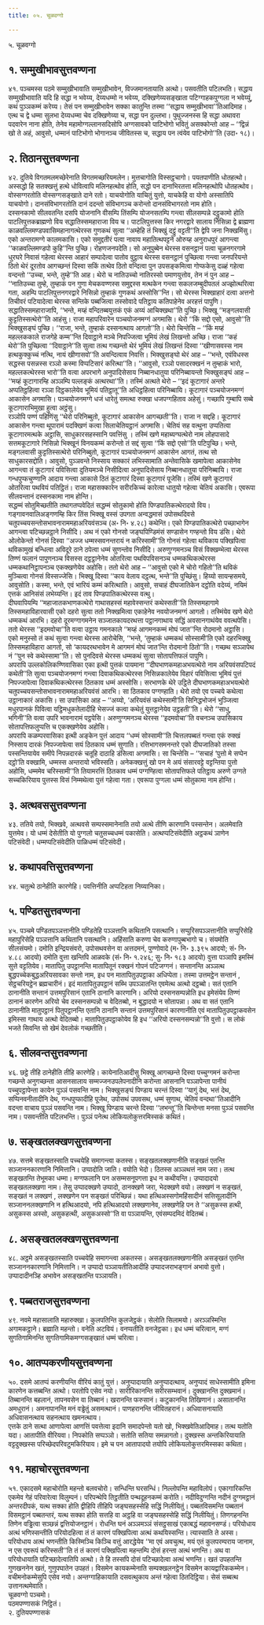 ```yaml
---
title: ०५. चूळवग्गो

---
```

५. चूळवग्गो  


## १. सम्मुखीभावसुत्तवण्णना

४१. पञ्चमस्स पठमे सम्मुखीभावाति सम्मुखीभावेन, विज्जमानतायाति अत्थो। पसवतीति पटिलभति। सद्धाय सम्मुखीभावाति यदि हि सद्धा न भवेय्य, देय्यधम्मो न भवेय्य, दक्खिणेय्यसङ्खाता पटिग्गाहकपुग्गला न भवेय्युं, कथं पुञ्ञकम्मं करेय्य। तेसं पन सम्मुखीभावेन सक्का कातुन्ति तस्मा ‘‘सद्धाय सम्मुखीभावा’’तिआदिमाह। एत्थ च द्वे धम्मा सुलभा देय्यधम्मा चेव दक्खिणेय्या च, सद्धा पन दुल्लभा। पुथुज्जनस्स हि सद्धा अथावरा पदवारेन नाना होति, तेनेव महामोग्गल्लानसदिसोपि अग्गसावको पाटिभोगो भवितुं असक्कोन्तो आह – ‘‘द्विन्नं खो ते अहं, आवुसो, धम्मानं पाटिभोगो भोगानञ्च जीवितस्स च, सद्धाय पन त्वंयेव पाटिभोगो’’ति (उदा॰ १८)।  


## २. तिठानसुत्तवण्णना

४२. दुतिये विगतमलमच्छेरेनाति विगतमच्छरियमलेन। मुत्तचागोति विस्सट्ठचागो। पयतपाणीति धोतहत्थो। अस्सद्धो हि सतक्खत्तुं हत्थे धोवित्वापि मलिनहत्थोव होति, सद्धो पन दानाभिरतत्ता मलिनहत्थोपि धोतहत्थोव। वोस्सग्गरतोति वोस्सग्गसङ्खाते दाने रतो। याचयोगोति याचितुं युत्तो, याचकेहि वा योगो अस्सातिपि याचयोगो। दानसंविभागरतोति दानं ददन्तो संविभागञ्च करोन्तो दानसंविभागरतो नाम होति।  
दस्सनकामो सीलवतन्ति दसपि योजनानि वीसम्पि तिंसम्पि योजनसतम्पि गन्त्वा सीलसम्पन्ने दट्ठुकामो होति पाटलिपुत्तकब्राह्मणो विय सद्धातिस्समहाराजा विय च। पाटलिपुत्तस्स किर नगरद्वारे सालाय निसिन्ना द्वे ब्राह्मणा काळवल्लिमण्डपवासिमहानागत्थेरस्स गुणकथं सुत्वा ‘‘अम्हेहि तं भिक्खुं दट्ठुं वट्टती’’ति द्वेपि जना निक्खमिंसु। एको अन्तरामग्गे कालमकासि। एको समुद्दतीरं पत्वा नावाय महातित्थपट्टने ओरुय्ह अनुराधपुरं आगन्त्वा ‘‘काळवल्लिमण्डपो कुहि’’न्ति पुच्छि। रोहणजनपदेति। सो अनुपुब्बेन थेरस्स वसनट्ठानं पत्वा चूळनगरगामे धुरघरे निवासं गहेत्वा थेरस्स आहारं सम्पादेत्वा पातोव वुट्ठाय थेरस्स वसनट्ठानं पुच्छित्वा गन्त्वा जनपरियन्ते ठितो थेरं दूरतोव आगच्छन्तं दिस्वा सकिं तत्थेव ठितो वन्दित्वा पुन उपसङ्कमित्वा गोप्फकेसु दळ्हं गहेत्वा वन्दन्तो ‘‘उच्चा, भन्ते, तुम्हे’’ति आह। थेरो च नातिउच्चो नातिरस्सो पमाणयुत्तोव, तेन नं पुन आह – ‘‘नातिउच्चा तुम्हे, तुम्हाकं पन गुणा मेचकवण्णस्स समुद्दस्स मत्थकेन गन्त्वा सकलजम्बुदीपतलं अज्झोत्थरित्वा गता, अहम्पि पाटलिपुत्तनगरद्वारे निसिन्नो तुम्हाकं गुणकथं अस्सोसि’’न्ति। सो थेरस्स भिक्खाहारं दत्वा अत्तनो तिचीवरं पटियादेत्वा थेरस्स सन्तिके पब्बजित्वा तस्सोवादे पतिट्ठाय कतिपाहेनेव अरहत्तं पापुणि।  
सद्धातिस्समहाराजापि, ‘‘भन्ते, मय्हं वन्दितब्बयुत्तकं एकं अय्यं आचिक्खथा’’ति पुच्छि। भिक्खू ‘‘मङ्गलवासी कुट्टतिस्सत्थेरो’’ति आहंसु। राजा महापरिवारेन पञ्चयोजनमग्गं अगमासि। थेरो ‘‘किं सद्दो एसो, आवुसो’’ति भिक्खुसङ्घं पुच्छि। ‘‘राजा, भन्ते, तुम्हाकं दस्सनत्थाय आगतो’’ति। थेरो चिन्तेसि – ‘‘किं मय्हं महल्लककाले राजगेहे कम्म’’न्ति दिवाट्ठाने मञ्चे निपज्जित्वा भूमियं लेखं लिखन्तो अच्छि। राजा ‘‘कहं थेरो’’ति पुच्छित्वा ‘‘दिवाट्ठाने’’ति सुत्वा तत्थ गच्छन्तो थेरं भूमियं लेखं लिखन्तं दिस्वा ‘‘खीणासवस्स नाम हत्थकुक्कुच्चं नत्थि, नायं खीणासवो’’ति अवन्दित्वाव निवत्ति। भिक्खुसङ्घो थेरं आह – ‘‘भन्ते, एवंविधस्स सद्धस्स पसन्नस्स रञ्ञो कस्मा विप्पटिसारं करित्था’’ति। ‘‘आवुसो, रञ्ञो पसादरक्खनं न तुम्हाकं भारो, महल्लकत्थेरस्स भारो’’ति वत्वा अपरभागे अनुपादिसेसाय निब्बानधातुया परिनिब्बायन्तो भिक्खुसङ्घं आह – ‘‘मय्हं कूटागारम्हि अञ्ञम्पि पल्लङ्कं अत्थरथा’’ति। तस्मिं अत्थते थेरो – ‘‘इदं कूटागारं अन्तरे अप्पतिट्ठहित्वा रञ्ञा दिट्ठकालेयेव भूमियं पतिट्ठातू’’ति अधिट्ठहित्वा परिनिब्बायि। कूटागारं पञ्चयोजनमग्गं आकासेन अगमासि। पञ्चयोजनमग्गे धजं धारेतुं समत्था रुक्खा धजपग्गहिताव अहेसुं। गच्छापि गुम्बापि सब्बे कूटागाराभिमुखा हुत्वा अट्ठंसु।  
रञ्ञोपि पण्णं पहिणिंसु ‘‘थेरो परिनिब्बुतो, कूटागारं आकासेन आगच्छती’’ति। राजा न सद्दहि। कूटागारं आकासेन गन्त्वा थूपारामं पदक्खिणं कत्वा सिलाचेतियट्ठानं अगमासि। चेतियं सह वत्थुना उप्पतित्वा कूटागारमत्थके अट्ठासि, साधुकारसहस्सानि पवत्तिंसु । तस्मिं खणे महाब्यग्घत्थेरो नाम लोहपासादे सत्तमकूटागारे निसिन्नो भिक्खूनं विनयकम्मं करोन्तो तं सद्दं सुत्वा ‘‘किं सद्दो एसो’’ति पटिपुच्छि। भन्ते, मङ्गलवासी कुट्टतिस्सत्थेरो परिनिब्बुतो, कूटागारं पञ्चयोजनमग्गं आकासेन आगतं, तत्थ सो साधुकारसद्दोति। आवुसो, पुञ्ञवन्ते निस्साय सक्कारं लभिस्सामाति अन्तेवासिके खमापेत्वा आकासेनेव आगन्त्वा तं कूटागारं पविसित्वा दुतियमञ्चे निसीदित्वा अनुपादिसेसाय निब्बानधातुया परिनिब्बायि। राजा गन्धपुप्फचुण्णानि आदाय गन्त्वा आकासे ठितं कूटागारं दिस्वा कूटागारं पूजेसि। तस्मिं खणे कूटागारं ओतरित्वा पथवियं पतिट्ठितं। राजा महासक्कारेन सरीरकिच्चं कारेत्वा धातुयो गहेत्वा चेतियं अकासि। एवरूपा सीलवन्तानं दस्सनकामा नाम होन्ति।  
सद्धम्मं सोतुमिच्छतीति तथागतप्पवेदितं सद्धम्मं सोतुकामो होति पिण्डपातिकत्थेरादयो विय। गङ्गावनवालिअङ्गणम्हि किर तिंस भिक्खू वस्सं उपगता अन्वद्धमासं उपोसथदिवसे चतुपच्चयसन्तोसभावनाराममहाअरियवंसञ्च (अ॰ नि॰ ४.२८) कथेन्ति। एको पिण्डपातिकत्थेरो पच्छाभागेन आगन्त्वा पटिच्छन्नट्ठाने निसीदि। अथ नं एको गोनसो जङ्घपिण्डिमंसं सण्डासेन गण्हन्तो विय डंसि। थेरो ओलोकेन्तो गोनसं दिस्वा ‘‘अज्ज धम्मस्सवनन्तरायं न करिस्सामी’’ति गोनसं गहेत्वा थविकाय पक्खिपित्वा थविकामुखं बन्धित्वा अविदूरे ठाने ठपेत्वा धम्मं सुणन्तोव निसीदि। अरुणुग्गमनञ्च विसं विक्खम्भेत्वा थेरस्स तिण्णं फलानं पापुणनञ्च विसस्स दट्ठट्ठानेनेव ओतरित्वा पथविपविसनञ्च धम्मकथिकत्थेरस्स धम्मकथानिट्ठापनञ्च एकक्खणेयेव अहोसि। ततो थेरो आह – ‘‘आवुसो एको मे चोरो गहितो’’ति थविकं मुञ्चित्वा गोनसं विस्सज्जेसि। भिक्खू दिस्वा ‘‘काय वेलाय दट्ठत्थ, भन्ते’’ति पुच्छिंसु। हिय्यो सायन्हसमये, आवुसोति। कस्मा, भन्ते, एवं भारियं कम्मं करित्थाति। आवुसो, सचाहं दीघजातिकेन दट्ठोति वदेय्यं, नयिमं एत्तकं आनिसंसं लभेय्यन्ति। इदं ताव पिण्डपातिकत्थेरस्स वत्थु।  
दीघवापियम्पि ‘‘महाजातकभाणकत्थेरो गाथासहस्सं महावेस्सन्तरं कथेस्सती’’ति तिस्समहागामे तिस्समहाविहारवासी एको दहरो सुत्वा ततो निक्खमित्वा एकाहेनेव नवयोजनमग्गं आगतो। तस्मिंयेव खणे थेरो धम्मकथं आरभि। दहरो दूरमग्गागमनेन सञ्जातकायदरथत्ता पट्ठानगाथाय सद्धिं अवसानगाथंयेव ववत्थपेसि। ततो थेरस्स ‘‘इदमवोचा’’ति वत्वा उट्ठाय गमनकाले ‘‘मय्हं आगमनकम्मं मोघं जात’’न्ति रोदमानो अट्ठासि। एको मनुस्सो तं कथं सुत्वा गन्त्वा थेरस्स आरोचेसि, ‘‘भन्ते, ‘तुम्हाकं धम्मकथं सोस्सामी’ति एको दहरभिक्खु तिस्समहाविहारा आगतो, सो ‘कायदरथभावेन मे आगमनं मोघं जात’न्ति रोदमानो ठितो’’ति। गच्छथ सञ्ञापेथ नं ‘‘पुन स्वे कथेस्सामा’’ति। सो पुनदिवसे थेरस्स धम्मकथं सुत्वा सोतापत्तिफलं पापुणि।  
अपरापि उल्लकोलिकण्णिवासिका एका इत्थी पुत्तकं पायमाना ‘‘दीघभाणकमहाअभयत्थेरो नाम अरियवंसपटिपदं कथेती’’ति सुत्वा पञ्चयोजनमग्गं गन्त्वा दिवाकथिकत्थेरस्स निसिन्नकालेयेव विहारं पविसित्वा भूमियं पुत्तं निपज्जापेत्वा दिवाकथिकत्थेरस्स ठितकाव धम्मं अस्सोसि। सरभाणके थेरे उट्ठिते दीघभाणकमहाअभयत्थेरो चतुपच्चयसन्तोसभावनाराममहाअरियवंसं आरभि। सा ठितकाव पग्गण्हाति। थेरो तयो एव पच्चये कथेत्वा उट्ठानाकारं अकासि। सा उपासिका आह – ‘‘अय्यो, ‘अरियवंसं कथेस्सामी’ति सिनिद्धभोजनं भुञ्जित्वा मधुरपानकं पिवित्वा यट्ठिमधुकतेलादीहि भेसज्जं कत्वा कथेतुं युत्तट्ठानेयेव उट्ठहती’’ति। थेरो ‘‘साधु, भगिनी’’ति वत्वा उपरि भावनारामं पट्ठपेसि। अरुणुग्गमनञ्च थेरस्स ‘‘इदमवोचा’’ति वचनञ्च उपासिकाय सोतापत्तिफलुप्पत्ति च एकक्खणेयेव अहोसि।  
अपरापि कळम्परवासिका इत्थी अङ्केन पुत्तं आदाय ‘‘धम्मं सोस्सामी’’ति चित्तलपब्बतं गन्त्वा एकं रुक्खं निस्साय दारकं निपज्जापेत्वा सयं ठितकाव धम्मं सुणाति। रत्तिभागसमनन्तरे एको दीघजातिको तस्सा पस्सन्तियायेव समीपे निपन्नदारकं चतूहि दाठाहि डंसित्वा अगमासि। सा चिन्तेसि – ‘‘सचाहं ‘पुत्तो मे सप्पेन दट्ठो’ति वक्खामि, धम्मस्स अन्तरायो भविस्सति। अनेकक्खत्तुं खो पन मे अयं संसारवट्टे वट्टन्तिया पुत्तो अहोसि, धम्ममेव चरिस्सामी’’ति तियामरत्तिं ठितकाव धम्मं पग्गण्हित्वा सोतापत्तिफले पतिट्ठाय अरुणे उग्गते सच्चकिरियाय पुत्तस्स विसं निम्मथेत्वा पुत्तं गहेत्वा गता। एवरूपा पुग्गला धम्मं सोतुकामा नाम होन्ति।  


## ३. अत्थवससुत्तवण्णना

४३. ततिये तयो, भिक्खवे, अत्थवसे सम्पस्समानेनाति तयो अत्थे तीणि कारणानि पस्सन्तेन। अलमेवाति युत्तमेव। यो धम्मं देसेतीति यो पुग्गलो चतुसच्चधम्मं पकासेति। अत्थप्पटिसंवेदीति अट्ठकथं ञाणेन पटिसंवेदी। धम्मप्पटिसंवेदीति पाळिधम्मं पटिसंवेदी।  


## ४. कथापवत्तिसुत्तवण्णना

४४. चतुत्थे ठानेहीति कारणेहि। पवत्तिनीति अप्पटिहता निय्यानिका।  


## ५. पण्डितसुत्तवण्णना

४५. पञ्चमे पण्डितपञ्ञत्तानीति पण्डितेहि पञ्ञत्तानि कथितानि पसत्थानि। सप्पुरिसपञ्ञत्तानीति सप्पुरिसेहि महापुरिसेहि पञ्ञत्तानि कथितानि पसत्थानि। अहिंसाति करुणा चेव करुणापुब्बभागो च। संयमोति सीलसंयमो। दमोति इन्द्रियसंवरो, उपोसथवसेन वा अत्तदमनं, पुण्णोवादे (म॰ नि॰ ३.३९५ आदयो; सं॰ नि॰ ४.८८ आदयो) दमोति वुत्ता खन्तिपि आळवके (सं॰ नि॰ १.२४६; सु॰ नि॰ १८३ आदयो) वुत्ता पञ्ञापि इमस्मिं सुत्ते वट्टतियेव। मातापितु उपट्ठानन्ति मातापितूनं रक्खनं गोपनं पटिजग्गनं। सन्तानन्ति अञ्ञत्थ बुद्धपच्चेकबुद्धअरियसावका सन्तो नाम, इध पन मातापितुउपट्ठाका अधिप्पेता। तस्मा उत्तमट्ठेन सन्तानं , सेट्ठचरियट्ठेन ब्रह्मचारीनं। इदं मातापितुउपट्ठानं सब्भि उपञ्ञातन्ति एवमेत्थ अत्थो दट्ठब्बो। सतं एतानि ठानानीति सन्तानं उत्तमपुरिसानं एतानि ठानानि कारणानि। अरियो दस्सनसम्पन्नोति इध इमेसंयेव तिण्णं ठानानं कारणेन अरियो चेव दस्सनसम्पन्नो च वेदितब्बो, न बुद्धादयो न सोतापन्ना। अथ वा सतं एतानि ठानानीति मातुपट्ठानं पितुपट्ठानन्ति एतानि ठानानि सन्तानं उत्तमपुरिसानं कारणानीति एवं मातापितुउपट्ठाकवसेन इमिस्सा गाथाय अत्थो वेदितब्बो। मातापितुउपट्ठाकोयेव हि इध ‘‘अरियो दस्सनसम्पन्नो’’ति वुत्तो। स लोकं भजते सिवन्ति सो खेमं देवलोकं गच्छतीति।  


## ६. सीलवन्तसुत्तवण्णना

४६. छट्ठे तीहि ठानेहीति तीहि कारणेहि। कायेनातिआदीसु भिक्खू आगच्छन्ते दिस्वा पच्चुग्गमनं करोन्ता गच्छन्ते अनुगच्छन्ता आसनसालाय सम्मज्जनउपलेपनादीनि करोन्ता आसनानि पञ्ञापेन्ता पानीयं पच्चुपट्ठापेन्ता कायेन पुञ्ञं पसवन्ति नाम। भिक्खुसङ्घं पिण्डाय चरन्तं दिस्वा ‘‘यागुं देथ, भत्तं देथ, सप्पिनवनीतादीनि देथ, गन्धपुप्फादीहि पूजेथ, उपोसथं उपवसथ, धम्मं सुणाथ, चेतियं वन्दथा’’तिआदीनि वदन्ता वाचाय पुञ्ञं पसवन्ति नाम। भिक्खू पिण्डाय चरन्ते दिस्वा ‘‘लभन्तू’’ति चिन्तेन्ता मनसा पुञ्ञं पसवन्ति नाम। पसवन्तीति पटिलभन्ति। पुञ्ञं पनेत्थ लोकियलोकुत्तरमिस्सकं कथितं।  


## ७. सङ्खतलक्खणसुत्तवण्णना

४७. सत्तमे सङ्खतस्साति पच्चयेहि समागन्त्वा कतस्स। सङ्खतलक्खणानीति सङ्खतं एतन्ति सञ्जाननकारणानि निमित्तानि। उप्पादोति जाति। वयोति भेदो। ठितस्स अञ्ञथत्तं नाम जरा। तत्थ सङ्खतन्ति तेभूमका धम्मा। मग्गफलानि पन असम्मसनूपगत्ता इध न कथीयन्ति। उप्पादादयो सङ्खतलक्खणा नाम। तेसु उप्पादक्खणे उप्पादो, ठानक्खणे जरा, भेदक्खणे वयो। लक्खणं न सङ्खतं, सङ्खतं न लक्खणं , लक्खणेन पन सङ्खतं परिच्छिन्नं। यथा हत्थिअस्सगोमहिंसादीनं सत्तिसूलादीनि सञ्जाननलक्खणानि न हत्थिआदयो, नपि हत्थिआदयो लक्खणानेव, लक्खणेहि पन ते ‘‘असुकस्स हत्थी, असुकस्स अस्सो, असुकहत्थी, असुकअस्सो’’ति वा पञ्ञायन्ति, एवंसम्पदमिदं वेदितब्बं।  


## ८. असङ्खतलक्खणसुत्तवण्णना

४८. अट्ठमे असङ्खतस्साति पच्चयेहि समागन्त्वा अकतस्स। असङ्खतलक्खणानीति असङ्खतं एतन्ति सञ्जाननकारणानि निमित्तानि। न उप्पादो पञ्ञायतीतिआदीहि उप्पादजराभङ्गानं अभावो वुत्तो। उप्पादादीनञ्हि अभावेन असङ्खतन्ति पञ्ञायति।  


## ९. पब्बतराजसुत्तवण्णना

४९. नवमे महासालाति महारुक्खा। कुलपतिन्ति कुलजेट्ठकं। सेलोति सिलामयो। अरञ्ञस्मिन्ति अगामकट्ठाने। ब्रह्माति महन्तो। वनेति अटवियं। वनप्पतीति वनजेट्ठका। इध धम्मं चरित्वान, मग्गं सुगतिगामिनन्ति सुगतिगामिकमग्गसङ्खातं धम्मं चरित्वा।  


## १०. आतप्पकरणीयसुत्तवण्णना

५०. दसमे आतप्पं करणीयन्ति वीरियं कातुं युत्तं। अनुप्पादायाति अनुप्पादत्थाय, अनुप्पादं साधेस्सामीति इमिना कारणेन कत्तब्बन्ति अत्थो। परतोपि एसेव नयो। सारीरिकानन्ति सरीरसम्भवानं। दुक्खानन्ति दुक्खमानं। तिब्बानन्ति बहलानं, तापनवसेन वा तिब्बानं। खरानन्ति फरुसानं। कटुकानन्ति तिखिणानं। असातानन्ति अमधुरानं। अमनापानन्ति मनं वड्ढेतुं असमत्थानं। पाणहरानन्ति जीवितहरानं। अधिवासनायाति अधिवासनत्थाय सहनत्थाय खमनत्थाय।  
एत्तके ठाने सत्था आणापेत्वा आणत्तिं पवत्तेत्वा इदानि समादपेन्तो यतो खो, भिक्खवेतिआदिमाह। तत्थ यतोति यदा। आतापीति वीरियवा। निपकोति सप्पञ्ञो। सतोति सतिया समन्नागतो। दुक्खस्स अन्तकिरियायाति वट्टदुक्खस्स परिच्छेदपरिवटुमकिरियाय। इमे च पन आतापादयो तयोपि लोकियलोकुत्तरमिस्सका कथिता।  


## ११. महाचोरसुत्तवण्णना

५१. एकादसमे महाचोरोति महन्तो बलवचोरो। सन्धिन्ति घरसन्धिं। निल्लोपन्ति महाविलोपं। एकागारिकन्ति एकमेव गेहं परिवारेत्वा विलुम्पनं। परिपन्थेपि तिट्ठतीति पन्थदूहनकम्मं करोति। नदीविदुग्गन्ति नदीनं दुग्गमट्ठानं अन्तरदीपकं, यत्थ सक्का होति द्वीहिपि तीहिपि जङ्घसहस्सेहि सद्धिं निलीयितुं। पब्बतविसमन्ति पब्बतानं विसमट्ठानं पब्बतन्तरं, यत्थ सक्का होति सत्तहि वा अट्ठहि वा जङ्घसहस्सेहि सद्धिं निलीयितुं। तिणगहनन्ति तिणेन वड्ढित्वा सञ्छन्नं द्वत्तियोजनट्ठानं। रोधन्ति घनं अञ्ञमञ्ञं संसट्ठसाखं एकाबद्धं महावनसण्डं। परियोधाय अत्थं भणिस्सन्तीति परियोदहित्वा तं तं कारणं पक्खिपित्वा अत्थं कथयिस्सन्ति। त्यास्साति ते अस्स। परियोधाय अत्थं भणन्तीति किस्मिञ्चि किञ्चि वत्तुं आरद्धेयेव ‘‘मा एवं अवचुत्थ, मयं एतं कुलपरम्पराय जानाम, न एस एवरूपं करिस्सती’’ति तं तं कारणं पक्खिपित्वा महन्तम्पि दोसं हरन्ता अत्थं भणन्ति। अथ वा परियोधायाति पटिच्छादेत्वातिपि अत्थो। ते हि तस्सपि दोसं पटिच्छादेत्वा अत्थं भणन्ति। खतं उपहतन्ति गुणखननेन खतं, गुणुपघातेन उपहतं। विसमेन कायकम्मेनाति सम्पक्खलनट्ठेन विसमेन कायद्वारिककम्मेन। वचीमनोकम्मेसुपि एसेव नयो। अन्तग्गाहिकायाति दसवत्थुकाय अन्तं गहेत्वा ठितदिट्ठिया। सेसं सब्बत्थ उत्तानत्थमेवाति।  
चूळवग्गो पञ्चमो।  
पठमपण्णासकं निट्ठितं।  
२. दुतियपण्णासकं  